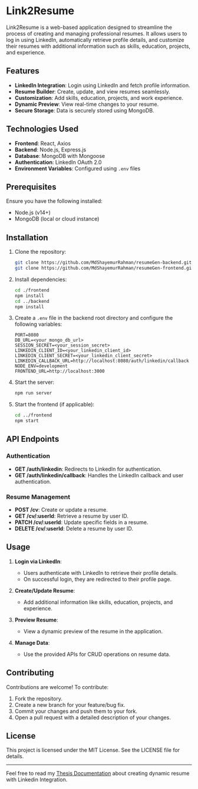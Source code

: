 # Link2Resume

Link2Resume is a web-based application designed to streamline the process of creating and managing professional resumes. It allows users to log in using LinkedIn, automatically retrieve profile details, and customize their resumes with additional information such as skills, education, projects, and experience.

## Features

- **LinkedIn Integration**: Login using LinkedIn and fetch profile information.
- **Resume Builder**: Create, update, and view resumes seamlessly.
- **Customization**: Add skills, education, projects, and work experience.
- **Dynamic Preview**: View real-time changes to your resume.
- **Secure Storage**: Data is securely stored using MongoDB.

## Technologies Used

- **Frontend**: React, Axios
- **Backend**: Node.js, Express.js
- **Database**: MongoDB with Mongoose
- **Authentication**: LinkedIn OAuth 2.0
- **Environment Variables**: Configured using `.env` files

## Prerequisites

Ensure you have the following installed:

- Node.js (v14+)
- MongoDB (local or cloud instance)

## Installation

1. Clone the repository:
   ```bash
   git clone https://github.com/MdShayemurRahman/resumeGen-backend.git backend
   git clone https://github.com/MdShayemurRahman/resumeGen-frontend.git frontend
   ```

2. Install dependencies:
   ```bash
   cd ./frontend
   npm install
   cd ../backend
   npm install
   ```

3. Create a `.env` file in the backend root directory and configure the following variables:
   ```env
   PORT=8080
   DB_URL=<your_mongo_db_url>
   SESSION_SECRET=<your_session_secret>
   LINKEDIN_CLIENT_ID=<your_linkedin_client_id>
   LINKEDIN_CLIENT_SECRET=<your_linkedin_client_secret>
   LINKEDIN_CALLBACK_URL=http://localhost:8080/auth/linkedin/callback
   NODE_ENV=development
   FRONTEND_URL=http://localhost:3000
   ```

4. Start the server:
   ```bash
   npm run server
   ```

5. Start the frontend (if applicable):
   ```bash
   cd ../frontend
   npm start
   ```

## API Endpoints

### Authentication

- **GET /auth/linkedin**: Redirects to LinkedIn for authentication.
- **GET /auth/linkedin/callback**: Handles the LinkedIn callback and user authentication.

### Resume Management

- **POST /cv**: Create or update a resume.
- **GET /cv/:userId**: Retrieve a resume by user ID.
- **PATCH /cv/:userId**: Update specific fields in a resume.
- **DELETE /cv/:userId**: Delete a resume by user ID.

## Usage

1. **Login via LinkedIn**:
   - Users authenticate with LinkedIn to retrieve their profile details.
   - On successful login, they are redirected to their profile page.

2. **Create/Update Resume**:
   - Add additional information like skills, education, projects, and experience.

3. **Preview Resume**:
   - View a dynamic preview of the resume in the application.

4. **Manage Data**:
   - Use the provided APIs for CRUD operations on resume data.

## Contributing

Contributions are welcome! To contribute:

1. Fork the repository.
2. Create a new branch for your feature/bug fix.
3. Commit your changes and push them to your fork.
4. Open a pull request with a detailed description of your changes.

## License

This project is licensed under the MIT License. See the LICENSE file for details.

---

Feel free to read my [Thesis Documentation](https://urn.fi/URN:NBN:fi:amk-2024061022475) about creating dynamic resume with Linkedin Integration.
